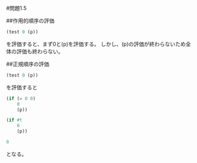 #問題1.5

##作用的順序の評価

```scheme
(test 0 (p))
```
を評価すると、まず0と(p)を評価する。
しかし、(p)の評価が終わらないため全体の評価も終わらない。

##正規順序の評価
```scheme
(test 0 (p))
```
を評価すると
```scheme
(if (= 0 0)
    0
    (p))
```
```scheme
(if #t
    0
    (p))
```
```scheme
0
```
となる。
